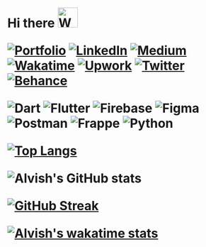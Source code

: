 <h1 align="left"> Hi there <img src="https://raw.githubusercontent.com/nixin72/nixin72/master/wave.gif" 
         alt="Waving hand animated gif"
         height="45"
         width="45" />

[![Portfolio](https://img.shields.io/badge/Portfolio-black.svg?style=plastic)](https://alvish.in) [![LinkedIn](https://img.shields.io/badge/LinkedIn-%230077B5.svg?logo=linkedin&logoColor=white&style=plastic)](https://linkedin.com/in/alvish0407) [![Medium](https://img.shields.io/badge/medium-black.svg?logo=medium&logoColor=white&style=plastic)](https://medium.com/@Alvish0407) [![Wakatime](https://img.shields.io/badge/wakatime-%230077B5.svg?logo=wakatime&logoColor=white&style=plastic)](https://wakatime.com/@Alvish0407) [![Upwork](https://img.shields.io/badge/upwork-%8fce00.svg?logo=upwork&logoColor=white&style=plastic)](https://www.upwork.com/freelancers/~01dc140845c38ac9b4) [![Twitter](https://img.shields.io/badge/Twitter-%231DA1F2.svg?logo=Twitter&logoColor=white&style=plastic)](https://twitter.com/@alvish0407) [![Behance](https://img.shields.io/badge/Behance-%2300f.svg?logo=behance&logoColor=white&style=plastic)](https://www.behance.net/alvishramani1) 

![Dart](https://img.shields.io/badge/dart-%230175C2.svg?style=for-the-badge&logo=dart&logoColor=white) ![Flutter](https://img.shields.io/badge/Flutter-%2302569B.svg?style=for-the-badge&logo=Flutter&logoColor=white) ![Firebase](https://img.shields.io/badge/firebase-%23039BE5.svg?style=for-the-badge&logo=firebase) ![Figma](https://img.shields.io/badge/figma-%23F24E1E.svg?style=for-the-badge&logo=figma&logoColor=white) ![Postman](https://img.shields.io/badge/Postman-FF6C37?style=for-the-badge&logo=postman&logoColor=white) ![Frappe](https://img.shields.io/badge/FlutterFlow-%2300f?style=for-the-badge&logo=flutterflow&logoColor=white) ![Python](https://img.shields.io/badge/python-3670A0?style=for-the-badge&logo=python&logoColor=ffdd54) 

[![Top Langs](https://github-readme-stats.vercel.app/api/top-langs/?username=alvish0407&layout=compact&theme=default)](https://github.com/alvish0407/github-readme-stats)

![Alvish's GitHub stats](https://github-readme-stats.vercel.app/api?username=alvish0407&show_icons=true&theme=default)

[![GitHub Streak](http://github-readme-streak-stats.herokuapp.com?user=Alvish0407&theme=default&border_radius=4.6&mode=weekly)](https://git.io/streak-stats)  

[//]: # (<a href="https://roadmap.sh"><img src="https://api.roadmap.sh/v1-badge/tall/64b7a3a16a01543ae2dcc520?variant=dark" alt="roadmap.sh"/></a>)

[![Alvish's wakatime stats](https://github-readme-stats.vercel.app/api/wakatime?username=alvish0407&layout=compact&theme=default)](https://github.com/alvish0407/github-readme-stats)
<!--
**Alvish0407/alvish0407** is a ✨ _special_ ✨ repository because its `README.md` (this file) appears on your GitHub profile.

Here are some ideas to get you started:

- 🔭 I’m currently working on ...
- 🌱 I’m currently learning ...
- 👯 I’m looking to collaborate on ...
- 🤔 I’m looking for help with ...
- 💬 Ask me about ...
- 📫 How to reach me: ...
- 😄 Pronouns: ...
- ⚡ Fun fact: ...
-->
